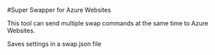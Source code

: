 #Super Swapper for Azure Websites

This tool can send multiple swap commands at the same time to Azure Websites. 

Saves settings in a swap.json file

